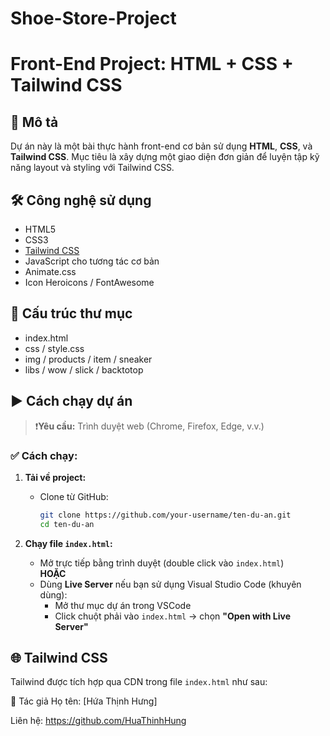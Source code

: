# Shoe-Store-Project
# Front-End Project: HTML + CSS + Tailwind CSS

## 📌 Mô tả
Dự án này là một bài thực hành front-end cơ bản sử dụng **HTML**, **CSS**, và **Tailwind CSS**. Mục tiêu là xây dựng một giao diện đơn giản để luyện tập kỹ năng layout và styling với Tailwind CSS.

## 🛠 Công nghệ sử dụng
- HTML5
- CSS3
- [Tailwind CSS](https://tailwindcss.com/)
- JavaScript cho tương tác cơ bản
- Animate.css
- Icon Heroicons / FontAwesome

## 📁 Cấu trúc thư mục
- index.html
- css / style.css
- img / products / item / sneaker
- libs / wow / slick / backtotop

## ▶️ Cách chạy dự án

> ❗**Yêu cầu:** Trình duyệt web (Chrome, Firefox, Edge, v.v.)

### ✅ Cách chạy:

1. **Tải về project:**
   - Clone từ GitHub:  
     ```bash
     git clone https://github.com/your-username/ten-du-an.git
     cd ten-du-an
     ```

2. **Chạy file `index.html`:**
   - Mở trực tiếp bằng trình duyệt (double click vào `index.html`)  
   **HOẶC**  
   - Dùng **Live Server** nếu bạn sử dụng Visual Studio Code (khuyên dùng):  
     - Mở thư mục dự án trong VSCode  
     - Click chuột phải vào `index.html` → chọn **"Open with Live Server"**

## 🌐 Tailwind CSS

Tailwind được tích hợp qua CDN trong file `index.html` như sau:
<script src="https://cdn.tailwindcss.com"></script>

👤 Tác giả
Họ tên: [Hứa Thịnh Hưng]

Liên hệ: https://github.com/HuaThinhHung
 
